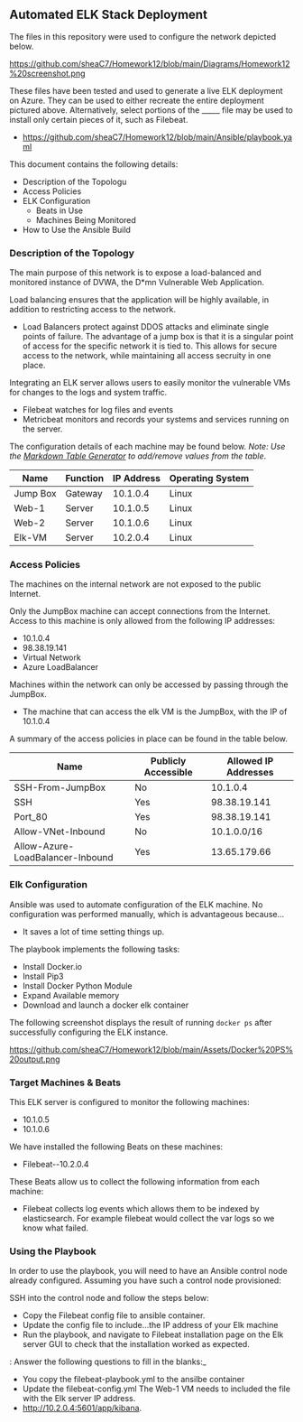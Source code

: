 ## Automated ELK Stack Deployment

The files in this repository were used to configure the network depicted below.

https://github.com/sheaC7/Homework12/blob/main/Diagrams/Homework12%20screenshot.png

These files have been tested and used to generate a live ELK deployment on Azure. They can be used to either recreate the entire deployment pictured above. Alternatively, select portions of the _____ file may be used to install only certain pieces of it, such as Filebeat.

  - https://github.com/sheaC7/Homework12/blob/main/Ansible/playbook.yaml

This document contains the following details:
- Description of the Topologu
- Access Policies
- ELK Configuration
  - Beats in Use
  - Machines Being Monitored
- How to Use the Ansible Build


### Description of the Topology

The main purpose of this network is to expose a load-balanced and monitored instance of DVWA, the D*mn Vulnerable Web Application.

Load balancing ensures that the application will be highly available, in addition to restricting access to the network.
- Load Balancers protect against DDOS attacks and eliminate single points of failure. The advantage of a jump box is that it is a singular point of access for the specific network it is tied to. This allows for secure access to the network, while maintaining all access secruity in one place.

Integrating an ELK server allows users to easily monitor the vulnerable VMs for changes to the logs and system traffic.
- Filebeat watches for log files and events
- Metricbeat monitors and records your systems and services running on the server. 

The configuration details of each machine may be found below.
_Note: Use the [Markdown Table Generator](http://www.tablesgenerator.com/markdown_tables) to add/remove values from the table_.

| Name     | Function | IP Address | Operating System |
|----------|----------|------------|------------------|
| Jump Box | Gateway  | 10.1.0.4   | Linux            |
| Web-1    | Server   | 10.1.0.5   | Linux            |
| Web-2    | Server   | 10.1.0.6   | Linux            |
| Elk-VM   | Server   | 10.2.0.4   | Linux            |                  

### Access Policies

The machines on the internal network are not exposed to the public Internet. 

Only the JumpBox machine can accept connections from the Internet. Access to this machine is only allowed from the following IP addresses:
- 10.1.0.4
- 98.38.19.141
- Virtual Network 
- Azure LoadBalancer

Machines within the network can only be accessed by passing through the JumpBox.
- The machine that can access the elk VM is the JumpBox, with the IP of 10.1.0.4

A summary of the access policies in place can be found in the table below.

| Name                             | Publicly Accessible | Allowed IP Addresses |
|----------------------------------|---------------------|----------------------|
| SSH-From-JumpBox                 | No                  | 10.1.0.4             |
| SSH                              | Yes                 | 98.38.19.141         |
| Port_80                          | Yes                 | 98.38.19.141         |
| Allow-VNet-Inbound               | No                  | 10.1.0.0/16          |
| Allow-Azure-LoadBalancer-Inbound | Yes                 | 13.65.179.66         |

### Elk Configuration

Ansible was used to automate configuration of the ELK machine. No configuration was performed manually, which is advantageous because...
- It saves a lot of time setting things up.

The playbook implements the following tasks:
- Install Docker.io
- Install Pip3
- Install Docker Python Module
- Expand Available memory
- Download and launch a docker elk container

The following screenshot displays the result of running `docker ps` after successfully configuring the ELK instance.

https://github.com/sheaC7/Homework12/blob/main/Assets/Docker%20PS%20output.png

### Target Machines & Beats
This ELK server is configured to monitor the following machines:
- 10.1.0.5
- 10.1.0.6

We have installed the following Beats on these machines:
- Filebeat--10.2.0.4

These Beats allow us to collect the following information from each machine:
- Filebeat collects log events which allows them to be indexed by elasticsearch. For example filebeat would collect the var logs so we know what failed. 

### Using the Playbook
In order to use the playbook, you will need to have an Ansible control node already configured. Assuming you have such a control node provisioned: 

SSH into the control node and follow the steps below:
- Copy the Filebeat config file to ansible container.
- Update the config file to include...the IP address of your Elk machine
- Run the playbook, and navigate to Filebeat installation page on the Elk server GUI to check that the installation worked as expected.

: Answer the following questions to fill in the blanks:_
- You copy the filebeat-playbook.yml to the ansilbe container
- Update the filebeat-config.yml The Web-1 VM needs to included the file with the Elk server IP address.
- http://10.2.0.4:5601/app/kibana.
